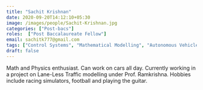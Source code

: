 ```yaml
---
title: "Sachit Krishnan"
date: 2020-09-20T14:12:10+05:30
image: /images/people/Sachit-Krishnan.jpg
categories: ["Post-bacs"]
roles:  ["Post Baccalaureate Fellow"]
email: sachitk777@gmail.com
tags: ["Control Systems", "Mathematical Modelling", "Autonomous Vehicles", "Graph Theory"]
draft: false
---
```


Math and Physics enthusiast. Can work on cars all day. Currently working in a project on Lane-Less Traffic modelling under Prof. Ramkrishna. Hobbies include racing simulators, football and playing the guitar.